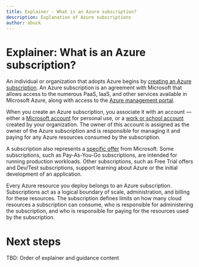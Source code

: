```yaml
---
title: Explainer - What is an Azure subscription?
description: Explanation of Azure subscriptions
author: abuck
---
```


# Explainer: What is an Azure subscription?

An individual or organization that adopts Azure begins by [creating an Azure subscription](https://azure.microsoft.com/en-us/get-started/). An Azure subscription is an agreement with Microsoft that allows access to the numerous PaaS, IaaS, and other services available in Microsoft Azure, along with access to the [Azure management portal](https://portal.azure.com). 

When you create an Azure subscription, you associate it with an account &mdash; either a [Microsoft account](https://account.microsoft.com/account) for personal use, or a [work or school account](https://docs.microsoft.com/en-us/azure/active-directory/sign-up-organization) created by your organization. The owner of this account is assigned as the owner of the Azure subscription and is responsible for managing it and paying for any Azure resources consumed by the subscription.

A subscription also represents a [specific offer](https://azure.microsoft.com/en-us/support/legal/offer-details/) from Microsoft. Some subscriptions, such as Pay-As-You-Go subscriptions, are intended for running production workloads. Other subscriptions, such as Free Trial offers and Dev/Test subscriptions, support learning about Azure or the initial development of an application.  

Every Azure resource you deploy belongs to an Azure subscription. Subscriptions act as a logical boundary of scale, administration, and billing for these resources. The subscription defines limits on how many cloud resources a subscription can consume, who is responsible for administering the subscription, and who is responsible for paying for the resources used by the subscription.

# Next steps

TBD: Order of explainer and guidance content

